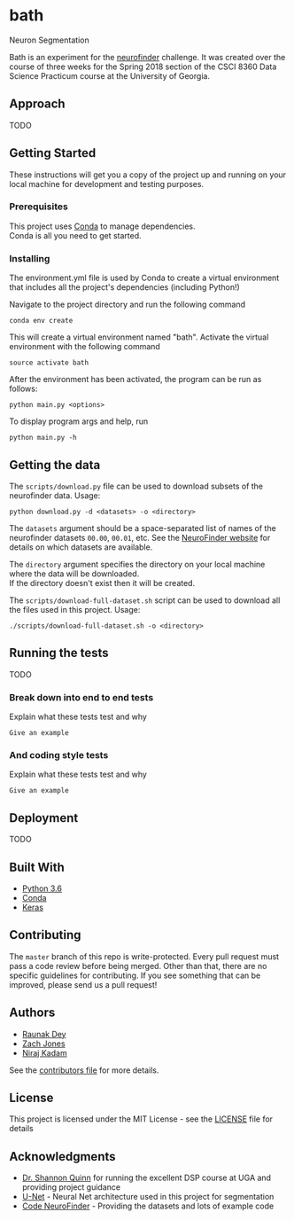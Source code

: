 # bath

Neuron Segmentation

Bath is an experiment for the [neurofinder](http://neurofinder.codeneuro.org/) challenge.
It was created over the course of three weeks for the Spring 2018 section of the
CSCI 8360 Data Science Practicum course at the University of Georgia.

## Approach

TODO

## Getting Started

These instructions will get you a copy of the project up and running on your local machine 
for development and testing purposes.

### Prerequisites

This project uses [Conda](https://conda.io/docs/) to manage dependencies.  
Conda is all you need to get started.

### Installing

The environment.yml file is used by Conda to create a virtual environment that includes all the project's dependencies (including Python!)

Navigate to the project directory and run the following command

`conda env create`

This will create a virtual environment named "bath". Activate the virtual environment with the following command

`source activate bath`

After the environment has been activated, the program can be run as follows:

`python main.py <options>`

To display program args and help, run

`python main.py -h`

## Getting the data
The `scripts/download.py` file can be used to download subsets of the neurofinder data.  Usage:

`python download.py -d <datasets> -o <directory>`

The `datasets` argument should be a space-separated list of names of the neurofinder datasets `00.00`, `00.01`, etc.
See the [NeuroFinder website](http://neurofinder.codeneuro.org/) for details on which datasets are available.

The `directory` argument specifies the directory on your local machine where the data will be downloaded.  
If the directory doesn't exist then it will be created.

The `scripts/download-full-dataset.sh` script can be used to download all the files used in this project.
Usage:

`./scripts/download-full-dataset.sh -o <directory>`

## Running the tests

TODO

### Break down into end to end tests

Explain what these tests test and why

```
Give an example
```

### And coding style tests

Explain what these tests test and why

```
Give an example
```

## Deployment

TODO

## Built With

* [Python 3.6](https://www.python.org/)
* [Conda](https://conda.io/docs/)
* [Keras](https://keras.io/)

## Contributing

The `master` branch of this repo is write-protected.  Every pull request must pass a code review before being merged.
Other than that, there are no specific guidelines for contributing.
If you see something that can be improved, please send us a pull request!

## Authors

* [Raunak Dey](https://github.com/raun1)
* [Zach Jones](https://github.com/zachdj)
* [Niraj Kadam](https://github.com/nirajkadam)

See the [contributors file](CONTRIBUTORS.md) for more details.

## License

This project is licensed under the MIT License - see the [LICENSE](LICENSE) file for details

## Acknowledgments

* [Dr. Shannon Quinn](https://github.com/magsol) for running the excellent DSP course at UGA and providing project guidance
* [U-Net](https://arxiv.org/abs/1505.04597) - Neural Net architecture used in this project for segmentation
* [Code NeuroFinder](http://neurofinder.codeneuro.org/) - Providing the datasets and lots of example code

